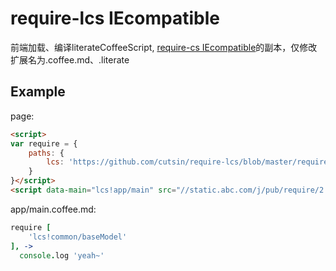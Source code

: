 require-lcs IEcompatible
=======================

前端加载、编译literateCoffeeScript, [require-cs IEcompatible](cutsin/require-cs)的副本，仅修改扩展名为.coffee.md、.literate

## Example

page:
```html
<script>
var require = {
	paths: {
		lcs: 'https://github.com/cutsin/require-lcs/blob/master/require-lcs.js'
	}
}</script>
<script data-main="lcs!app/main" src="//static.abc.com/j/pub/require/2.1.14.js"></script>
```
app/main.coffee.md:
```coffeescript
require [
	'lcs!common/baseModel'
], ->
  console.log 'yeah~'
```
